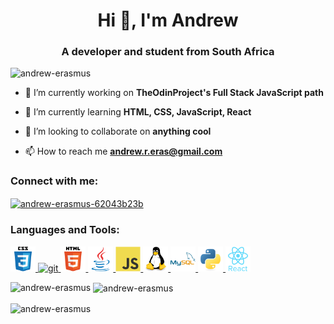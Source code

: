 <h1 align="center">Hi 👋, I'm Andrew</h1>
<h3 align="center">A developer and student from South Africa</h3>

<p align="left"> <img src="https://komarev.com/ghpvc/?username=andrew-erasmus&label=Profile%20views&color=0e75b6&style=flat" alt="andrew-erasmus" /> </p>

- 🔭 I’m currently working on **TheOdinProject's Full Stack JavaScript path**

- 🌱 I’m currently learning **HTML, CSS, JavaScript, React**

- 🤝 I’m looking to collaborate on **anything cool**

- 📫 How to reach me **andrew.r.eras@gmail.com**

<h3 align="left">Connect with me:</h3>
<p align="left">
<a href="https://linkedin.com/in/andrew-erasmus-62043b23b" target="blank"><img align="center" src="https://raw.githubusercontent.com/rahuldkjain/github-profile-readme-generator/master/src/images/icons/Social/linked-in-alt.svg" alt="andrew-erasmus-62043b23b" height="30" width="40" /></a>
</p>

<h3 align="left">Languages and Tools:</h3>
<p align="left"> <a href="https://www.w3schools.com/css/" target="_blank" rel="noreferrer"> <img src="https://raw.githubusercontent.com/devicons/devicon/master/icons/css3/css3-original-wordmark.svg" alt="css3" width="40" height="40"/> </a> <a href="https://git-scm.com/" target="_blank" rel="noreferrer"> <img src="https://www.vectorlogo.zone/logos/git-scm/git-scm-icon.svg" alt="git" width="40" height="40"/> </a> <a href="https://www.w3.org/html/" target="_blank" rel="noreferrer"> <img src="https://raw.githubusercontent.com/devicons/devicon/master/icons/html5/html5-original-wordmark.svg" alt="html5" width="40" height="40"/> </a> <a href="https://www.java.com" target="_blank" rel="noreferrer"> <img src="https://raw.githubusercontent.com/devicons/devicon/master/icons/java/java-original.svg" alt="java" width="40" height="40"/> </a> <a href="https://developer.mozilla.org/en-US/docs/Web/JavaScript" target="_blank" rel="noreferrer"> <img src="https://raw.githubusercontent.com/devicons/devicon/master/icons/javascript/javascript-original.svg" alt="javascript" width="40" height="40"/> </a> <a href="https://www.linux.org/" target="_blank" rel="noreferrer"> <img src="https://raw.githubusercontent.com/devicons/devicon/master/icons/linux/linux-original.svg" alt="linux" width="40" height="40"/> </a> <a href="https://www.mysql.com/" target="_blank" rel="noreferrer"> <img src="https://raw.githubusercontent.com/devicons/devicon/master/icons/mysql/mysql-original-wordmark.svg" alt="mysql" width="40" height="40"/> </a> <a href="https://www.python.org" target="_blank" rel="noreferrer"> <img src="https://raw.githubusercontent.com/devicons/devicon/master/icons/python/python-original.svg" alt="python" width="40" height="40"/> </a> <a href="https://reactjs.org/" target="_blank" rel="noreferrer"> <img src="https://raw.githubusercontent.com/devicons/devicon/master/icons/react/react-original-wordmark.svg" alt="react" width="40" height="40"/> </a> </p>

<p><img align="left" src="https://github-readme-stats.vercel.app/api/top-langs?username=andrew-erasmus&show_icons=true&theme=dark&locale=en&layout=compact" alt="andrew-erasmus" /></p>

<p>&nbsp;<img align="center" src="https://github-readme-stats.vercel.app/api?username=andrew-erasmus&show_icons=true&theme=dark&locale=en" alt="andrew-erasmus" /></p>

<p><img align="center" src="https://github-readme-streak-stats.herokuapp.com/?user=andrew-erasmus&theme=dark" alt="andrew-erasmus" /></p>
